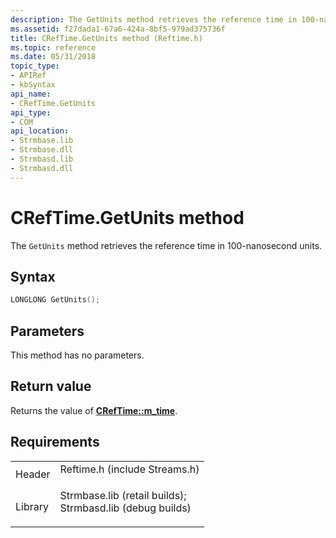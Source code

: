```yaml
---
description: The GetUnits method retrieves the reference time in 100-nanosecond units.
ms.assetid: f27dada1-67a6-424a-8bf5-979ad375736f
title: CRefTime.GetUnits method (Reftime.h)
ms.topic: reference
ms.date: 05/31/2018
topic_type: 
- APIRef
- kbSyntax
api_name: 
- CRefTime.GetUnits
api_type: 
- COM
api_location: 
- Strmbase.lib
- Strmbase.dll
- Strmbasd.lib
- Strmbasd.dll
---
```


# CRefTime.GetUnits method

The `GetUnits` method retrieves the reference time in 100-nanosecond units.

## Syntax


```C++
LONGLONG GetUnits();
```



## Parameters

This method has no parameters.

## Return value

Returns the value of [**CRefTime::m\_time**](creftime-m-time.md).

## Requirements



|                    |                                                                                                                                                                                            |
|--------------------|--------------------------------------------------------------------------------------------------------------------------------------------------------------------------------------------|
| Header<br/>  | <dl> <dt>Reftime.h (include Streams.h)</dt> </dl>                                                                                   |
| Library<br/> | <dl> <dt>Strmbase.lib (retail builds); </dt> <dt>Strmbasd.lib (debug builds)</dt> </dl> |



 

 




